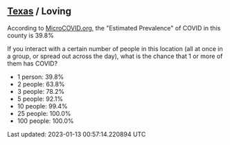 
## [Texas](/united-states/texas) / Loving

According to [MicroCOVID.org](http://microcovid.org),
the "Estimated Prevalence" of COVID in this county is 39.8%

If you interact with a certain number of people in this location
(all at once in a group, or spread out across the day), what is the chance that
1 or more of them has COVID?

- 1 person: 39.8%
- 2 people: 63.8%
- 3 people: 78.2%
- 5 people: 92.1%
- 10 people: 99.4%
- 25 people: 100.0%
- 100 people: 100.0%

Last updated: 2023-01-13 00:57:14.220894 UTC
